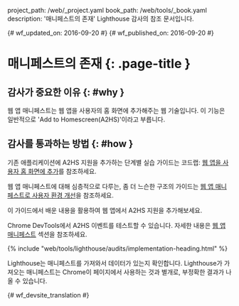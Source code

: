 project_path: /web/_project.yaml
book_path: /web/tools/_book.yaml
description: '매니페스트의 존재' Lighthouse 감사의 참조 문서입니다.

{# wf_updated_on: 2016-09-20 #}
{# wf_published_on: 2016-09-20 #}

# 매니페스트의 존재  {: .page-title }

## 감사가 중요한 이유 {: #why }

웹 앱 매니페스트는 웹 앱을 사용자의 홈 화면에 추가해주는
웹 기술입니다. 이 기능은 일반적으로 'Add to Homescreen(A2HS)'이라고 부릅니다.


## 감사를 통과하는 방법 {: #how }

기존 애플리케이션에 A2HS 지원을 추가하는 단계별 실습 가이드는
코드랩: [웹 앱을
사용자 홈 화면에 추가](https://codelabs.developers.google.com/codelabs/add-to-home-screen)를 참조하세요.

웹 앱 매니페스트에 대해 심층적으로 다루는, 좀 더 느슨한 구조의 가이드는
[웹 앱 매니페스트로 사용자 환경
개선](/web/fundamentals/engage-and-retain/web-app-manifest)을 참조하세요.

이 가이드에서 배운 내용을 활용하여 웹 앱에서 A2HS 지원을 추가해보세요.


Chrome DevTools에서 A2HS 이벤트를 테스트할 수 있습니다. 자세한 내용은
[웹 앱
매니페스트](/web/tools/chrome-devtools/debug/progressive-web-apps/#manifest) 섹션을 참조하세요.

{% include "web/tools/lighthouse/audits/implementation-heading.html" %}

Lighthouse는 매니페스트를 가져와서 데이터가 있는지 확인합니다. Lighthouse가 가져오는 매니페스트는
Chrome이 페이지에서 사용하는 것과 별개로, 부정확한 결과가 나올 수 있습니다.



{# wf_devsite_translation #}
